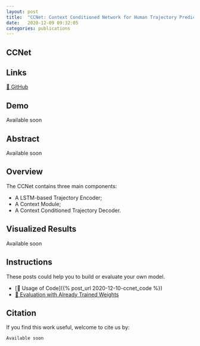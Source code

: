```yaml
---
layout: post
title:  "CCNet: Context Conditioned Network for Human Trajectory Prediction"
date:   2020-12-09 09:32:05
categories: publications
---
```


<!--
 * @Author: Conghao Wong
 * @Date: 2020-11-09 20:11:21
 * @LastEditors: Conghao Wong
 * @LastEditTime: 2021-01-13 20:22:34
 * @Description: file content
-->

## CCNet

## Links

[🔗 GitHub]()

## Demo

Available soon

## Abstract

Available soon

## Overview

The CCNet contains three main components:

- A LSTM-based Trajectory Encoder;
- A Context Module;
- A Context Conditioned Trajectory Decoder.

## Visualized Results

Available soon

## Instructions

These posts could help you to build or evaluate your own model.

- [🔗 Usage of Code]({% post_url 2020-12-10-ccnet_code %})
- [🔗 Evaluation with Already Trained Weights]()

## Citation

If you find this work useful, welcome to cite us by:

```
Available soon
```
